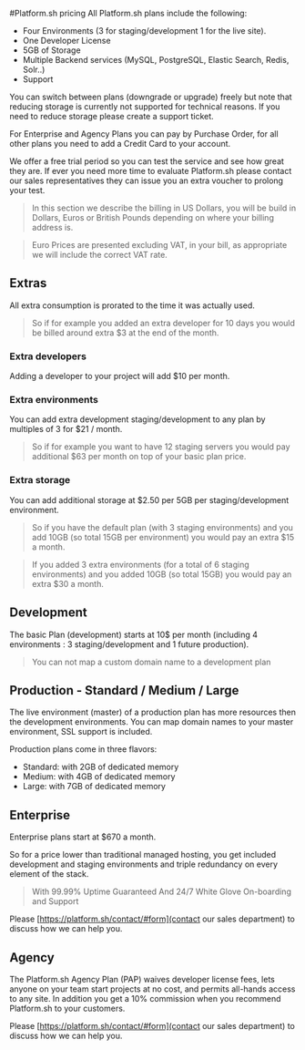 #Platform.sh pricing
All Platform.sh plans include the following:

* Four Environments (3 for staging/development 1 for the live site).
* One Developer License
* 5GB of Storage
* Multiple Backend services (MySQL, PostgreSQL, Elastic Search, Redis, Solr..)
* Support

You can switch between plans (downgrade or upgrade) freely but note that 
reducing storage is currently not supported for technical reasons. If you need 
to reduce storage please create a support ticket.

For Enterprise and Agency Plans you can pay by Purchase Order, for all other 
plans you need to add a Credit Card to your account.

We offer a free trial period so you can test the service and see how great they
are. If ever you need more time to evaluate Platform.sh please contact our 
sales representatives they can issue you an extra voucher to prolong your
test.

> In this section we describe the billing in US Dollars, you will be build in 
> Dollars, Euros or British Pounds depending on where your billing address is.

> Euro Prices are presented excluding VAT, in your bill, as appropriate we will 
> include the correct VAT rate.

## Extras
All extra consumption is prorated to the time it was actually used. 

> So if for example you added an extra developer for 10 days you would be billed around  extra $3 at the end of the month.

### Extra developers
Adding a developer to your project will add $10 per month.

### Extra environments
You can add extra development staging/development to any plan by multiples of 3
for $21 / month. 

> So if for example you want to have 12 staging servers you would pay additional $63 per month on top of your basic plan price.

### Extra storage
You can add additional storage at $2.50 per 5GB  per staging/development 
environment. 

>So if you have the default plan (with 3 staging environments) and you add 10GB (so total 15GB per environment) you would pay an extra $15 a month.

>If you added 3 extra environments (for a total of 6 staging environments) and you added 10GB (so total 15GB) you would pay an extra $30 a month.

## Development
The basic Plan (development) starts at 10$ per month (including 4 environments : 3 staging/development and 1 future production).

> You can not map a custom domain name to a development plan

## Production - Standard / Medium / Large

The live environment (master) of a production plan has more resources
then the development environments.
You can map domain names to your master environment, SSL support is included.

Production plans come in three flavors:

* Standard: with 2GB of dedicated memory
* Medium: with 4GB of dedicated memory
* Large: with 7GB of dedicated memory

## Enterprise
Enterprise plans start at $670 a month. 

So for a price lower than traditional managed hosting, you get included 
development and staging environments and triple redundancy on every element of 
the stack.

> With 99.99% Uptime Guaranteed
> And 24/7 White Glove On-boarding and Support 

Please [https://platform.sh/contact/#form](contact our sales department) to discuss how we can help you.

## Agency
The Platform.sh Agency Plan (PAP) waives developer license fees, lets anyone on your team start projects at no cost, and permits all-hands access to any site. In addition you get a 10% commission when you recommend Platform.sh to your customers.

Please [https://platform.sh/contact/#form](contact our sales department) to discuss how we can help you.
